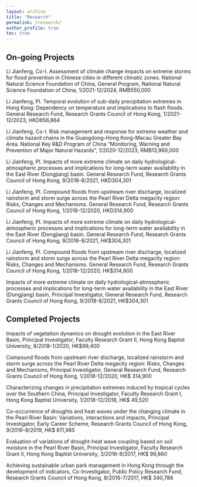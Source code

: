 ```yaml
---
layout: archive
title: "Research"
permalink: /research/
author_profile: true
toc: true
---
```


## On-going Projects
Li Jianfeng, Co-I. Assessment of climate change impacts on extreme storms for flood prevention in Chinese cities in different climatic zones. National Natural Science Foundation of China, General Program, National Natural Science Foundation of China, 1/2021-12/2024, RMB550,000

Li Jianfeng, PI. Temporal evolution of sub-daily precipitation extremes in Hong Kong: Dependency on temperature and implications to flash floods. General Research Fund, Research Grants Council of Hong Kong, 1/2021-12/2023, HKD656,864

Li Jianfeng, Co-I. Risk management and response for extreme weather and climate hazard chains in the Guangdong-Hong Kong-Macau Greater Bay Area. National Key R&D Program of China “Monitoring, Warning and Prevention of Major Natural Hazards”, 1/2020-12/2023, RMB13,960,000

Li Jianfeng, PI. Impacts of more extreme climate on daily hydrological-atmospheric processes and implications for long-term water availability in the East River (Dongjiang) basin. General Research Fund, Research Grants Council of Hong Kong, 9/2018-8/2021, HKD304,301

Li Jianfeng, PI. Compound floods from upstream river discharge, localized rainstorm and storm surge across the Pearl River Delta megacity region: Risks, Changes and Mechanisms. General Research Fund, Research Grants Council of Hong Kong, 1/2018-12/2020, HKD314,900

Li Jianfeng, PI. Impacts of more extreme climate on daily hydrological-atmospheric processes and implications for long-term water availability in the East River (Dongjiang) basin. General Research Fund, Research Grants Council of Hong Kong, 9/2018-8/2021, HK$304,301

Li Jianfeng, PI. Compound floods from upstream river discharge, localized rainstorm and storm surge across the Pearl River Delta megacity region: Risks, Changes and Mechanisms. General Research Fund, Research Grants Council of Hong Kong, 1/2018-12/2020, HK$314,900

Impacts of more extreme climate on daily hydrological-atmospheric processes and implications for long-term water availability in the East River (Dongjiang) basin, Principal Investigator, General Research Fund, Research Grants Council of Hong Kong, 9/2018-8/2021, HK$304,301


## Completed Projects
Impacts of vegetation dynamics on drought evolution in the East River Basin, Principal Investigator, Faculty Research Grant II, Hong Kong Baptist University, 8/2018-1/2020, HK$99,400

Compound floods from upstream river discharge, localized rainstorm and storm surge across the Pearl River Delta megacity region: Risks, Changes and Mechanisms, Principal Investigator, General Research Fund, Research Grants Council of Hong Kong, 1/2018-12/2020, HK$ 314,900

Characterizing changes in precipitation extremes induced by tropical cycles over the Southern China, Principal Investigator, Faculty Research Grant I, Hong Kong Baptist University, 1/2018-12/2018, HK$ 49,520

Co-occurrence of droughts and heat waves under the changing climate in the Pearl River Basin: Variations, interactions and impacts, Principal Investigator, Early Career Scheme, Research Grants Council of Hong Kong, 9/2016-8/2019, HK$ 611,985

Evaluation of variations of drought-heat wave coupling based on soil moisture in the Pearl River Basin, Principal Investigator, Faculty Research Grant II, Hong Kong Baptist University, 3/2016-8/2017, HK$ 99,860

Achieving sustainable urban park management in Hong Kong through the development of indicators, Co-Investigator, Public Policy Research Fund, Research Grants Council of Hong Kong, 8/2016-7/2017, HK$ 340,786
